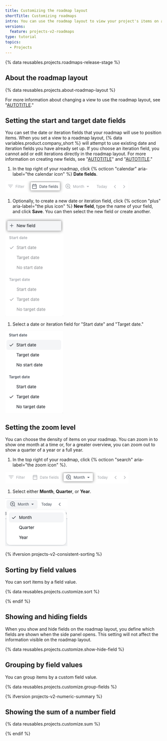 ```yaml
---
title: Customizing the roadmap layout
shortTitle: Customizing roadmaps
intro: You can use the roadmap layout to view your project's items on a timeline.
versions:
  feature: projects-v2-roadmaps
type: tutorial
topics:
  - Projects
---
```


{% data reusables.projects.roadmaps-release-stage %}

## About the roadmap layout

{% data reusables.projects.about-roadmap-layout %}

For more information about changing a view to use the roadmap layout, see "[AUTOTITLE](/issues/planning-and-tracking-with-projects/customizing-views-in-your-project/changing-the-layout-of-a-view#changing-the-project-layout)."

## Setting the start and target date fields

You can set the date or iteration fields that your roadmap will use to position items. When you set a view to a roadmap layout, {% data variables.product.company_short %} will attempt to use existing date and iteration fields you have already set up. If you choose an iteration field, you cannot add or edit iterations directly in the roadmap layout. For more information on creating new fields, see "[AUTOTITLE](/issues/planning-and-tracking-with-projects/understanding-fields/about-date-fields)" and "[AUTOTITLE](/issues/planning-and-tracking-with-projects/understanding-fields/about-iteration-fields)."

1. In the top right of your roadmap, click {% octicon "calendar" aria-label="the calendar icon" %} **Date fields**.

  ![Screenshot showing the date field menu item](/assets/images/help/projects-v2/roadmap-menu-dates.png)

1. Optionally, to create a new date or iteration field, click {% octicon "plus" aria-label="the plus icon" %} **New field**, type the name of your field, and click **Save**. You can then select the new field or create another.

  ![Screenshot showing the date field options](/assets/images/help/projects-v2/roadmap-dates-create-field.png)

1. Select a date or iteration field for "Start date" and "Target date."

  ![Screenshot showing the date field options](/assets/images/help/projects-v2/roadmap-select-dates.png)

## Setting the zoom level

You can choose the density of items on your roadmap. You can zoom in to show one month at a time or, for a greater overview, you can zoom out to show a quarter of a year or a full year.

1. In the top right of your roadmap, click {% octicon "search" aria-label="the zoom icon" %}.

  ![Screenshot showing the zoom button](/assets/images/help/projects-v2/roadmap-zoom-button.png)

1. Select either **Month**, **Quarter**, or **Year**.

  ![Screenshot showing the zoom level options](/assets/images/help/projects-v2/roadmap-zoom-menu.png)

{% ifversion projects-v2-consistent-sorting %}

## Sorting by field values

You can sort items by a field value.

{% data reusables.projects.customize.sort %}

{% endif %}

## Showing and hiding fields

When you show and hide fields on the roadmap layout, you define which fields are shown when the side panel opens. This setting will not affect the information visible on the roadmap layout.

{% data reusables.projects.customize.show-hide-field %}

## Grouping by field values

You can group items by a custom field value.

{% data reusables.projects.customize.group-fields %}

{% ifversion projects-v2-numeric-summary %}

## Showing the sum of a number field

{% data reusables.projects.customize.sum %}

{% endif %}
